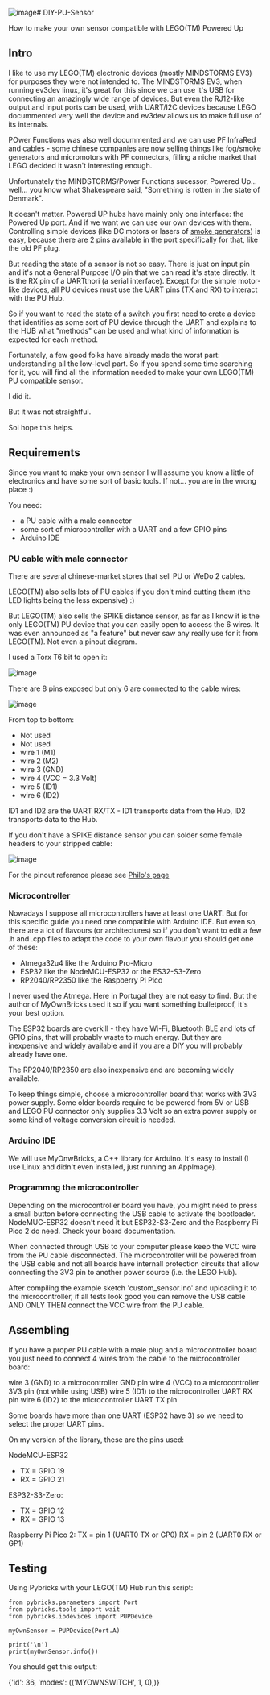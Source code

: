 ![image](https://github.com/user-attachments/assets/f14d7c46-d931-4943-aa42-523f0e52a5d8)# DIY-PU-Sensor

How to make your own sensor compatible with LEGO(TM) Powered Up

## Intro

I like to use my LEGO(TM) electronic devices (mostly MINDSTORMS EV3) for purposes they were
not intended to. The MINDSTORMS EV3, when running ev3dev linux, it's great for this since we can
use it's USB for connecting an amazingly wide range of devices. But even the RJ12-like output and
input ports can be used, with UART/I2C devices because LEGO docummented very well the device
and ev3dev allows us to make full use of its internals.

POwer Functions was also well docummented and we can use PF InfraRed and cables - some chinese
companies are now selling things like fog/smoke generators and micromotors with PF connectors,
filling a niche market that LEGO decided it wasn't interesting enough.

Unfortunately the MINDSTORMS/Power Functions sucessor, Powered Up... well... you know what
Shakespeare said, "Something is rotten in the state of Denmark".

It doesn't matter. Powered UP hubs have mainly only one interface: the Powered Up port. And if
we want we can use our own devices with them. Controlling simple devices (like DC motors or
lasers of [smoke generators](https://ofalcao.pt/blog/2018/the-powered-up-smoke-engine)) is easy,
because there are 2 pins available in the port specifically for that, like the old PF
plug.

But reading the state of a sensor is not so easy. There is just on input pin and it's not a
General Purpose I/O pin that we can read it's state directly. It is the RX pin of a UARTthori
(a serial interface). Except for the simple motor-like devices, all PU devices must use
the UART pins (TX and RX) to interact with the PU Hub.

So if you want to read the state of a switch you first need to crete a device that identifies
as some sort of PU device through the UART and explains to the HUB what "methods" can be used
and what kind of information is expected for each method.

Fortunately, a few good folks have already made the worst part: understanding all the low-level
part. So if you spend some time searching for it, you will find all the information
needed to make your own LEGO(TM) PU compatible sensor.

I did it.

But it was not straightful.

SoI hope this helps.


## Requirements

Since you want to make your own sensor I will assume you know a little of electronics and
have some sort of basic tools. If not... you are in the wrong place :)

You need:
- a PU cable with a male connector
- some sort of microcontroller with a UART and a few GPIO pins
- Arduino IDE

### PU cable with male connector

There are several chinese-market stores that sell PU or WeDo 2 cables.

LEGO(TM) also sells lots of PU cables if you don't mind cutting them (the LED lights
being the less expensive) :)

But LEGO(TM) also sells the SPIKE distance sensor, as far as I know it is the only
LEGO(TM) PU device that you can easily open to access the 6 wires. It was even announced
as "a feature" but never saw any really use for it from LEGO(TM). Not even a pinout
diagram.

I used a Torx T6 bit to open it:

![image](https://github.com/user-attachments/assets/ed9a3462-a43e-43a0-b38a-51f85beb29c7)

There are 8 pins exposed but only 6 are connected to the cable wires:

![image](https://github.com/user-attachments/assets/9008839f-b42d-4a4b-883e-25ad3d140aec)

From top to bottom:
- Not used
- Not used
- wire 1 (M1)
- wire 2 (M2)
- wire 3 (GND)
- wire 4 (VCC = 3.3 Volt)
- wire 5 (ID1)
- wire 6 (ID2)

ID1 and ID2 are the UART RX/TX - ID1 transports data from the Hub, ID2 transports data 
to the Hub.

If you don't have a SPIKE distance sensor you can solder some female headers to your
stripped cable:

![image](https://github.com/user-attachments/assets/88ad1bb1-5594-4e79-9e38-5cc2cd7a2e04)

For the pinout reference please see [Philo's page](https://www.philohome.com/wedo2reverse/connect.htm)

### Microcontroller

Nowadays I suppose all microcontrollers have at least one UART. But for this
specific guide you need one compatible with Arduino IDE. But even so, there are
a lot of flavours (or architectures) so if you don't want
to edit a few .h and .cpp files to adapt the code to your own flavour you should
get one of these:
-  Atmega32u4 like the Arduino Pro-Micro
-  ESP32 like the NodeMCU-ESP32 or the ES32-S3-Zero
-  RP2040/RP2350 like the Raspberry Pi Pico

I never used the Atmega. Here in Portugal they are not easy to find. But the author
of MyOwnBricks used it so if you want something bulletproof, it's your best option.

The ESP32 boards are overkill - they have Wi-Fi, Bluetooth BLE and lots of GPIO pins,
that will probably waste to much energy. But they are inexpensive and widely
available and if you are a DIY you will probably already have one.

The RP2040/RP2350 are also inexpensive and are becoming widely available.

To keep things simple, choose a microcontroller board that works with 3V3 power
supply. Some older boards require to be powered from 5V or USB and LEGO PU connector
only supplies 3.3 Volt so an extra power supply or some kind of voltage
conversion circuit is needed.


### Arduino IDE

We will use MyOnwBricks, a C++ library for Arduino. It's easy to install
(I use Linux and didn't even installed, just running an AppImage).


### Programmng the microcontroller

Depending on the microcontroller board you have, you might need to press
a small button before connecting the USB cable to activate the bootloader.
NodeMUC-ESP32 doesn't need it but ESP32-S3-Zero and the Raspberry Pi Pico 2 
do need. Check your board documentation.

When connected through USB to your computer please keep the VCC wire from
the PU cable disconnected. The microcontroller will be powered from the 
USB cable and not all boards have internall protection circuits that
allow connecting the 3V3 pin to another power source (i.e. the LEGO Hub).

After compiling the example sketch 'custom_sensor.ino' and uploading it to
the microcontroller, if all tests look good you can remove the USB cable
AND ONLY THEN connect the VCC wire from the PU cable.

## Assembling

If you have a proper PU cable with a male plug and a microcontroller board you
just need to connect 4 wires from the cable to the microcontroller board:

wire 3 (GND) to a microcontroller GND pin 
wire 4 (VCC) to a microcontroller 3V3 pin (not while using USB)
wire 5 (ID1) to the microcontroller UART RX pin
wire 6 (ID2) to the microcontroller UART TX pin

Some boards have more than one UART (ESP32 have 3) so we need to
select the proper UART pins.

On my version of the library, these are the pins used:

NodeMCU-ESP32
- TX = GPIO 19
- RX = GPIO 21

ESP32-S3-Zero:
- TX = GPIO 12
- RX = GPIO 13

Raspberry Pi Pico 2:
TX = pin 1 (UART0 TX or GP0)
RX = pin 2 (UART0 RX or GP1)

## Testing

Using Pybricks with your LEGO(TM) Hub run this script:

```
from pybricks.parameters import Port
from pybricks.tools import wait
from pybricks.iodevices import PUPDevice

myOwnSensor = PUPDevice(Port.A)

print('\n')
print(myOwnSensor.info())
```

You should get this output:

{'id': 36, 'modes': (('MYOWNSWITCH', 1, 0),)}
